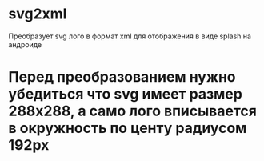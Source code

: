 # svg2xml
Преобразует svg лого в формат xml для отображения в виде splash на андроиде

# Перед преобразованием нужно убедиться что svg имеет размер 288x288, а само лого вписывается в окружность по центу радиусом 192px